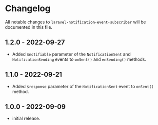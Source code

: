 # Changelog

All notable changes to `laravel-notification-event-subscriber` will be documented in this file.

## 1.2.0 - 2022-09-27
- Added `$notifiable` parameter of the `NotificationSent` and `NotificationSending` events to `onSent()` and `enSending()` methods.

## 1.1.0 - 2022-09-21
- Added `$response` parameter of the `NotificationSent` event to `onSent()` method.

## 1.0.0 - 2022-09-09
- initial release.
